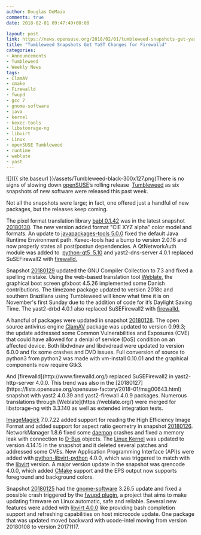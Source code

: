 ```yaml
---
author: Douglas DeMaio
comments: true
date: 2018-02-01 09:47:49+00:00

layout: post
link: https://news.opensuse.org/2018/02/01/tumbleweed-snapshots-get-yast-changes-for-firewalld/
title: "Tumbleweed Snapshots Get YaST Changes for Firewalld"
categories:
- Announcements
- Tumbleweed
- Weekly News
tags:
- ClamAV
- cmake
- Firewalld
- fwupd
- gcc 7
- gnome-software
- java
- kernel
- kexec-tools
- libstoorage-ng
- libvirt
- Linux
- openSUSE Tumbleweed
- runtime
- weblate
- yast
---
```

![]({{ site.baseurl }}/assets/Tumbleweed-black-300x127.png)There is no signs of slowing down [openSUSE](https://www.opensuse.org/)’s rolling release  [Tumbleweed](https://en.opensuse.org/Portal:Tumbleweed) as six snapshots of new software were released this past week.

Not all the snapshots were large; in fact, one offered just a handful of new packages, but the releases keep coming.

The pixel format translation library [babl 0.1.42](https://github.com/GNOME/babl/commit/ad0eac19c7a1f0046979ad8923f6ac1b7c2d7696) was in the latest snapshot [20180130](https://lists.opensuse.org/opensuse-factory/2018-02/msg00000.html). The new version added format "CIE XYZ alpha" color model and formats. An update to [javapackages-tools 5.0.0](https://pkgs.org/download/javapackages-tools) fixed the default Java Runtime Environment path. Kexec-tools had a bump to version 2.0.16 and now properly states all post/postun dependencies. A QtNetworkAuth module was added to  [python-qt5  5.10](https://pypi.python.org/pypi/PyQt5) and yast2-dns-server 4.0.1 replaced SuSEFirewall2 with [firewalld.](http://www.firewalld.org/)

Snapshot [20180129](https://lists.opensuse.org/opensuse-factory/2018-01/msg00732.html) updated the GNU Compiler Collection to 7.3 and fixed a spelling mistake. Using the web-based translation tool [Weblate](https://weblate.org/), the graphical boot screen gfxboot 4.5.26 implemented some Danish contributions. The timezone package updated to version 2018c and southern Brazilians using Tumbleweed will know what time it is on November's first Sunday due to the addition of code for it’s Daylight Saving Time. The yast2-drbd 4.0.1 also replaced SuSEFirewall2 with [firewalld.](http://www.firewalld.org/)

A handful of packages were updated in snapshot [20180128](https://lists.opensuse.org/opensuse-factory/2018-01/msg00682.html). The open source antivirus engine [ClamAV](https://www.clamav.net/) package was updated to version 0.99.3; the update addressed some Common Vulnerabilities and Exposures (CVE) that could have allowed for a denial of service (DoS) condition on an affected device. Both libdvdnav and libdvdread were updated to version 6.0.0 and fix some crashes and DVD issues. Full conversion of source to python3 from python2 was made with vm-install 0.10.01 and the graphical components now require Gtk3.

<!-- more -->And [firewalld](http://www.firewalld.org/) replaced SuSEFirewall2 in yast2-http-server 4.0.0. This trend was also in the [20180127](https://lists.opensuse.org/opensuse-factory/2018-01/msg00643.html) snapshot with yast2 4.0.39 and yast2-firewall 4.0.9 packages. Numerous translations through [Weblate](https://weblate.org/) were merged for libstorage-ng with 3.3.140 as well as extended integration tests.

[ImageMagick](https://www.imagemagick.org/) 7.0.7.22 added support for reading the High Efficiency Image Format and added support for aspect ratio geometry in snapshot [20180126](https://lists.opensuse.org/opensuse-factory/2018-01/msg00634.html). NetworkManager 1.8.6 fixed some [daemon](https://en.wikipedia.org/wiki/Daemon_(computing)) crashes and fixed a memory leak with connection to [D-Bus](https://en.wikipedia.org/wiki/D-Bus) objects. The [Linux Kernel](https://www.kernel.org/) was updated to version 4.14.15 in the snapshot and it deleted several patches and addressed some CVEs. New Application Programming Interface (API)s were added with [python-libvirt-python](https://pypi.python.org/pypi/libvirt-python) 4.0.0, which was triggered to match with the [libvirt](https://libvirt.org/) version. A major version update in the snapshot was qrencode 4.0.0, which added [CMake](https://cmake.org/) support and the EPS output now supports foreground and background colors.

Snapshot [20180125](https://lists.opensuse.org/opensuse-factory/2018-01/msg00607.html) had the [gnome-software](https://wiki.gnome.org/Apps/Software) 3.26.5 update and fixed a possible crash triggered by the [fwupd plugin](https://github.com/hughsie/fwupd), a project that aims to make updating firmware on Linux automatic, safe and reliable. Several new features were added with [libvirt 4.0.0](https://libvirt.org/news.html) like providing bash completion support and refreshing capabilities on host microcode update. One package that was updated moved backward with ucode-intel moving from version 20180108 to version 20171117.		
